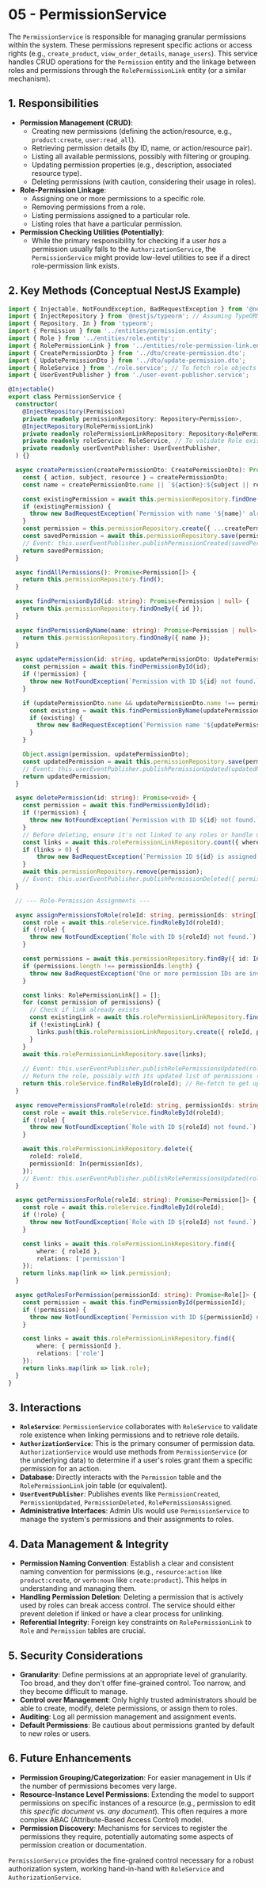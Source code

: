 # 05 - PermissionService

The `PermissionService` is responsible for managing granular permissions within the system. These permissions represent specific actions or access rights (e.g., `create_product`, `view_order_details`, `manage_users`). This service handles CRUD operations for the `Permission` entity and the linkage between roles and permissions through the `RolePermissionLink` entity (or a similar mechanism).

## 1. Responsibilities

*   **Permission Management (CRUD)**:
    *   Creating new permissions (defining the action/resource, e.g., `product:create`, `user:read_all`).
    *   Retrieving permission details (by ID, name, or action/resource pair).
    *   Listing all available permissions, possibly with filtering or grouping.
    *   Updating permission properties (e.g., description, associated resource type).
    *   Deleting permissions (with caution, considering their usage in roles).
*   **Role-Permission Linkage**:
    *   Assigning one or more permissions to a specific role.
    *   Removing permissions from a role.
    *   Listing permissions assigned to a particular role.
    *   Listing roles that have a particular permission.
*   **Permission Checking Utilities (Potentially)**:
    *   While the primary responsibility for checking if a user *has* a permission usually falls to the `AuthorizationService`, the `PermissionService` might provide low-level utilities to see if a direct role-permission link exists.

## 2. Key Methods (Conceptual NestJS Example)

```typescript
import { Injectable, NotFoundException, BadRequestException } from '@nestjs/common';
import { InjectRepository } from '@nestjs/typeorm'; // Assuming TypeORM
import { Repository, In } from 'typeorm';
import { Permission } from '../entities/permission.entity';
import { Role } from '../entities/role.entity';
import { RolePermissionLink } from '../entities/role-permission-link.entity'; // Join entity
import { CreatePermissionDto } from '../dto/create-permission.dto';
import { UpdatePermissionDto } from '../dto/update-permission.dto';
import { RoleService } from './role.service'; // To fetch role objects
import { UserEventPublisher } from './user-event-publisher.service';

@Injectable()
export class PermissionService {
  constructor(
    @InjectRepository(Permission)
    private readonly permissionRepository: Repository<Permission>,
    @InjectRepository(RolePermissionLink)
    private readonly rolePermissionLinkRepository: Repository<RolePermissionLink>,
    private readonly roleService: RoleService, // To validate Role existence
    private readonly userEventPublisher: UserEventPublisher,
  ) {}

  async createPermission(createPermissionDto: CreatePermissionDto): Promise<Permission> {
    const { action, subject, resource } = createPermissionDto;
    const name = createPermissionDto.name || `${action}:${subject || resource}`;

    const existingPermission = await this.permissionRepository.findOne({ where: { name } });
    if (existingPermission) {
      throw new BadRequestException(`Permission with name '${name}' already exists.`);
    }
    const permission = this.permissionRepository.create({ ...createPermissionDto, name });
    const savedPermission = await this.permissionRepository.save(permission);
    // Event: this.userEventPublisher.publishPermissionCreated(savedPermission);
    return savedPermission;
  }

  async findAllPermissions(): Promise<Permission[]> {
    return this.permissionRepository.find();
  }

  async findPermissionById(id: string): Promise<Permission | null> {
    return this.permissionRepository.findOneBy({ id });
  }

  async findPermissionByName(name: string): Promise<Permission | null> {
    return this.permissionRepository.findOneBy({ name });
  }

  async updatePermission(id: string, updatePermissionDto: UpdatePermissionDto): Promise<Permission> {
    const permission = await this.findPermissionById(id);
    if (!permission) {
      throw new NotFoundException(`Permission with ID ${id} not found.`);
    }

    if (updatePermissionDto.name && updatePermissionDto.name !== permission.name) {
      const existing = await this.findPermissionByName(updatePermissionDto.name);
      if (existing) {
        throw new BadRequestException(`Permission name '${updatePermissionDto.name}' already taken.`);
      }
    }

    Object.assign(permission, updatePermissionDto);
    const updatedPermission = await this.permissionRepository.save(permission);
    // Event: this.userEventPublisher.publishPermissionUpdated(updatedPermission);
    return updatedPermission;
  }

  async deletePermission(id: string): Promise<void> {
    const permission = await this.findPermissionById(id);
    if (!permission) {
      throw new NotFoundException(`Permission with ID ${id} not found.`);
    }
    // Before deleting, ensure it's not linked to any roles or handle unlinking
    const links = await this.rolePermissionLinkRepository.count({ where: { permissionId: id }});
    if (links > 0) {
        throw new BadRequestException(`Permission ID ${id} is assigned to roles and cannot be deleted directly. Unassign first.`);
    }
    await this.permissionRepository.remove(permission);
    // Event: this.userEventPublisher.publishPermissionDeleted({ permissionId: id, name: permission.name });
  }

  // --- Role-Permission Assignments ---

  async assignPermissionsToRole(roleId: string, permissionIds: string[]): Promise<Role> {
    const role = await this.roleService.findRoleById(roleId);
    if (!role) {
      throw new NotFoundException(`Role with ID ${roleId} not found.`);
    }

    const permissions = await this.permissionRepository.findBy({ id: In(permissionIds) });
    if (permissions.length !== permissionIds.length) {
      throw new BadRequestException('One or more permission IDs are invalid.');
    }

    const links: RolePermissionLink[] = [];
    for (const permission of permissions) {
      // Check if link already exists
      const existingLink = await this.rolePermissionLinkRepository.findOneBy({ roleId, permissionId: permission.id });
      if (!existingLink) {
        links.push(this.rolePermissionLinkRepository.create({ roleId, permissionId: permission.id }));
      }
    }
    await this.rolePermissionLinkRepository.save(links);
    
    // Event: this.userEventPublisher.publishRolePermissionsUpdated(role, permissions);
    // Return the role, possibly with its updated list of permissions (requires another query or relation update)
    return this.roleService.findRoleById(roleId); // Re-fetch to get updated relations potentially
  }

  async removePermissionsFromRole(roleId: string, permissionIds: string[]): Promise<void> {
    const role = await this.roleService.findRoleById(roleId);
    if (!role) {
      throw new NotFoundException(`Role with ID ${roleId} not found.`);
    }

    await this.rolePermissionLinkRepository.delete({
      roleId: roleId,
      permissionId: In(permissionIds),
    });
    // Event: this.userEventPublisher.publishRolePermissionsUpdated(role, /* removed permissions */);
  }

  async getPermissionsForRole(roleId: string): Promise<Permission[]> {
    const role = await this.roleService.findRoleById(roleId);
    if (!role) {
      throw new NotFoundException(`Role with ID ${roleId} not found.`);
    }

    const links = await this.rolePermissionLinkRepository.find({ 
        where: { roleId },
        relations: ['permission'] 
    });
    return links.map(link => link.permission);
  }

  async getRolesForPermission(permissionId: string): Promise<Role[]> {
    const permission = await this.findPermissionById(permissionId);
    if (!permission) {
      throw new NotFoundException(`Permission with ID ${permissionId} not found.`);
    }

    const links = await this.rolePermissionLinkRepository.find({
        where: { permissionId },
        relations: ['role']
    });
    return links.map(link => link.role);
  }
}
```

## 3. Interactions

*   **`RoleService`**: `PermissionService` collaborates with `RoleService` to validate role existence when linking permissions and to retrieve role details.
*   **`AuthorizationService`**: This is the primary consumer of permission data. `AuthorizationService` would use methods from `PermissionService` (or the underlying data) to determine if a user's roles grant them a specific permission for an action.
*   **Database**: Directly interacts with the `Permission` table and the `RolePermissionLink` join table (or equivalent).
*   **`UserEventPublisher`**: Publishes events like `PermissionCreated`, `PermissionUpdated`, `PermissionDeleted`, `RolePermissionsAssigned`.
*   **Administrative Interfaces**: Admin UIs would use `PermissionService` to manage the system's permissions and their assignments to roles.

## 4. Data Management & Integrity

*   **Permission Naming Convention**: Establish a clear and consistent naming convention for permissions (e.g., `resource:action` like `product:create`, or `verb:noun` like `create:product`). This helps in understanding and managing them.
*   **Handling Permission Deletion**: Deleting a permission that is actively used by roles can break access control. The service should either prevent deletion if linked or have a clear process for unlinking.
*   **Referential Integrity**: Foreign key constraints on `RolePermissionLink` to `Role` and `Permission` tables are crucial.

## 5. Security Considerations

*   **Granularity**: Define permissions at an appropriate level of granularity. Too broad, and they don't offer fine-grained control. Too narrow, and they become difficult to manage.
*   **Control over Management**: Only highly trusted administrators should be able to create, modify, delete permissions, or assign them to roles.
*   **Auditing**: Log all permission management and assignment events.
*   **Default Permissions**: Be cautious about permissions granted by default to new roles or users.

## 6. Future Enhancements

*   **Permission Grouping/Categorization**: For easier management in UIs if the number of permissions becomes very large.
*   **Resource-Instance Level Permissions**: Extending the model to support permissions on specific instances of a resource (e.g., permission to edit *this specific document* vs. *any document*). This often requires a more complex ABAC (Attribute-Based Access Control) model.
*   **Permission Discovery**: Mechanisms for services to register the permissions they require, potentially automating some aspects of permission creation or documentation.

`PermissionService` provides the fine-grained control necessary for a robust authorization system, working hand-in-hand with `RoleService` and `AuthorizationService`.
